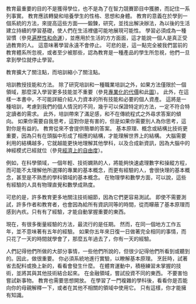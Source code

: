 教育最重要的目的不是獲得學位，也不是為了在智力競賽節目中獲勝，而記住一系列事實。
教育應該轉變和培養學生的性格、思想和身體。
教育的意義在於學到一個系統的方法，來提高這些方面——鍛鍊，研究，並找出解決辦法，為以後的生活建立持續的學習基礎，使人們在生活裡儘可能地展現可能性。
學習必須成為一種習慣（參見[遍歷性和命運]()），並應用於生活的方方面面，這才能說一個人是真正受過教育的人。
這意味著學習永遠不會停止。
可悲的是，這一點完全被我們當前的教育體系所忽視，或者至少被那些，認為教育是一種產品的學生所忽視，他們一旦拿到學位就停止學習。

教育擴大了關注點，而培訓縮小了關注點。

培訓教授技能和方法。
除了研究培訓和一種職業培訓之外，如果方法僅限於一個領域，那麼深入學習更多技能並不重要（參見[專業化的代價]()和此[圖]()）。
此外，在這樣一本書中，不可能詳細介紹人力資本的所有技能和必要的個人資產。
這將是一種培訓，考慮到我們的個人情況的不同，幾乎可以保證特定的方法，一定不符合特定讀者的需求。
此外，培訓帶來了滿足感，和不在傳統程式之外尋求答案的傾向。
如果你需要自我思考，這對你是有害的，但是如果你需要別人為你思考，這對你是有益的。
教育從來不會提供簡單的答案。
基本原理、概念或結構比技術更重要，因為只有在頭腦中形成了相應的結構，才能理解世界上的結構。
大腦需要利用的結構越多，它就越能更快地理解其他學科，以及合成新資訊，因為大腦中的神經模式已經就位（參見[經濟上的自由度]()）。

例如，在科學領域，一個年輕、技術嫻熟的人，將能夠快速處理數字和操縱方程，而可能不太理解他所選擇的專業的基本概念，而更有經驗的人，會很快理的基本概念，甚至是不熟悉的學科領域的基本概念。
在物理學和數學方面，可以說，這些有經驗的人具有物理直覺和數學成熟度。

可悲的是，許多教育更多地關注技術細節，因為它們更容易測試。
即使不需要測試，許多作者和教育者，也會因為給所有資訊同等的時間，從而矇蔽了基本原理而感到內疚。只有有了經驗，才能自動掌握重要的東西。

現在，有很多衡量經驗的方法，最流行的是任期。
然而，在同一個地方工作五年，並不意味著有五年的經驗。
如果你五年來日復一日做著完全相同的事情，而只花了一天的時間就學會了，那麼五年過去了，你有一天的經驗。

人們記得他們所做的大部分事情，一些他們所說的，但很少記得他們所看到或聽到的。因此，做很重要。
你必須系統地進行實驗，以瞭解基本原理。
烹飪時，試著省去配料或換上新的，看看會發生什麼。
在體育運動中，積極練習未掌握的技術，並將其與其他技術結合起來。
在金融領域，嘗試投資不同的東西。
不要害怕嘗試新事物。
教育也需要思想開放。
在學習了一門複雜的學科後，看看你是否能向你的母親解釋一下，或者在其他不相關的領域中使用它。
 只有這樣，你才能擁有知識。